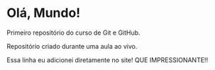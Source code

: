 # Olá, Mundo!
 Primeiro repositório do curso de Git e GitHub.

 Repositório criado durante uma aula ao vivo.
 
 Essa linha eu adicionei diretamente no site! QUE IMPRESSIONANTE!!
